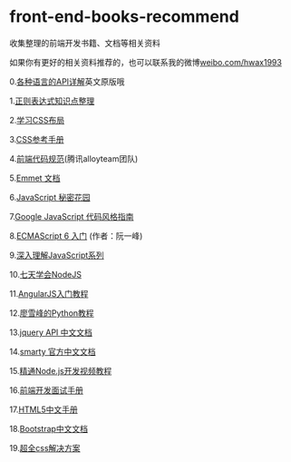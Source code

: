 front-end-books-recommend
=========================

收集整理的前端开发书籍、文档等相关资料

如果你有更好的相关资料推荐的，也可以联系我的微博[weibo.com/hwax1993](http://weibo.com/hwax1993)

0.[各种语言的API详解](http://overapi.com/)英文原版哦

1.[正则表达式知识点整理](http://www.w3cfuns.com/blog-5434413-5400017.html)

2.[学习CSS布局](http://zh.learnlayout.com/)

3.[CSS参考手册](http://css.doyoe.com/)
 
4.[前端代码规范](http://alloyteam.github.io/code-guide/)(腾讯alloyteam团队)

5.[Emmet 文档](http://yanxyz.github.io/emmet-docs/)

6.[JavaScript 秘密花园](http://bonsaiden.github.io/JavaScript-Garden/zh/)

7.[Google JavaScript 代码风格指南](http://chajn.org/jsguide/javascriptguide.html)

8.[ECMAScript 6 入门](http://es6.ruanyifeng.com/) (作者：阮一峰)

9.[深入理解JavaScript系列](http://www.cnblogs.com/TomXu/archive/2011/12/15/2288411.html)

10.[七天学会NodeJS](http://nqdeng.github.io/7-days-nodejs/)

11.[AngularJS入门教程](https://github.com/zensh/AngularjsTutorial_cn)

12.[廖雪峰的Python教程](http://www.liaoxuefeng.com/wiki/001374738125095c955c1e6d8bb493182103fac9270762a000)

13.[jquery API 中文文档](http://www.css88.com/jqapi-1.9/)

14.[smarty 官方中文文档](http://www.smarty.net/docs/zh_CN/what.is.smarty.tpl)

15.[精通Node.js开发视频教程](http://jsera.net/book/gyTCIRi5zx/section/g1lc1ihv2zg)

16.[前端开发面试手册](http://www.mianwww.com/html/category/it-interview/webdev)

17.[HTML5中文手册](http://www.html5china.com/manual/css3/)

18.[Bootstrap中文文档](http://www.bootcss.com/)

19.[超全css解决方案](http://www.w3cplus.com/solution/index/index.html)
